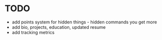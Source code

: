# TODO

- add points system for hidden things - hidden commands you get more
- add bio, projects, education, updated resume
- add tracking metrics
